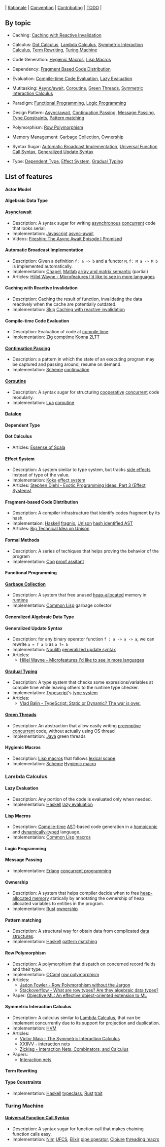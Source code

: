 | [Rationale](rationale.md) | [Convention](convention.md) | [Contributing](contributing.md) | [TODO](TODO.md) |

## By topic

- Caching: [Caching with Reactive Invalidation](#caching-with-reactive-invalidation) 

- Calculus: [Dot Calculus](#dot-calculus), [Lambda Calculus](#lambda-calculus), [Symmetric Interaction Calculus](#symmetric-interaction-calculus), [Term Rewriting](#term-rewriting), [Turing Machine](#turing-machine)

- Code Generation: [Hygienic Macros](#hygienic-macros), [Lisp Macros](#lisp-macros)

- Dependency: [Fragment Based Code Distribution](#fragment-based-code-distribution)

- Evaluation: [Compile-time Code Evaluation](#comptime), [Lazy Evaluation](#lazy-evaluation)

- Mutitasking: [Async/await](#asyncawait), [Coroutine](#coroutine), [Green Threads](#green-threads), [Symmetric Interaction Calculus](#symmetric-interaction-calculus) 

- Paradigm: [Functional Programming](#functional-programming), [Logic Programming](#logic-programming)

- Design Pattern: [Async/await](#asyncawait), [Continuation Passing](#continuation-passing), [Message Passing](#message-passing), [Type Constraints](#type-constraints), [Pattern matching](#pattern-matching)

- Polymorphism: [Row Polymorphism](#row-polymorphism)

- Memory Management: [Garbage Collection](#garbage-collection), [Ownership](#ownership)

- Syntax Sugar: [Automatic Broadcast Implementation](#automatic-broadcast-implementation), [Universal Function Call Syntax](#universal-function-call-syntax), [Generalized Update Syntax](#generalized-update-syntax)

- Type: [Dependent Type](#dependent-type), [Effect System](#dependent-type), [Gradual Typing](#gradual-typing)

## List of features

#### Actor Model

#### Algebraic Data Type

#### [Async/await](https://en.wikipedia.org/wiki/Async/await)
  - Description: A syntax sugar for writing [asynchronous](https://en.wikipedia.org/wiki/Async/await) [concurrent](https://en.wikipedia.org/wiki/Concurrency_(computer_science)) code that looks serial.
  - Implementation: [Javascript](https://www.javascript.com/) [async-await](https://developer.mozilla.org/en-US/docs/Web/JavaScript/Reference/Statements/async_function)
  - Videos: [Fireship: The Async Await Episode I Promised](https://www.youtube.com/watch?v=vn3tm0quoqE&t=344s)

#### Automatic Broadcast Implementation
  - Description: Given a definition `f: a -> b` and a functor `M`, `f: M a -> M b` is implemented automatically.
  - Implementation: [Chapel](https://chapel-lang.org/), [Matlab](https://www.mathworks.com/products/matlab.html) [array and matrix semantic](https://www.mathworks.com/help/matlab/learn_matlab/matrices-and-arrays.html) (partial)
  - Articles: [Hillel Wayne - Microfeatures I'd like to see in more languages](https://buttondown.email/hillelwayne/archive/microfeatures-id-like-to-see-in-more-languages/)

#### Caching with Reactive Invalidation
  - Description: Caching the result of function, invalidating the data reactively when the cache are potentially outdated.
  - Implementation: [Skip](http://skiplang.com/docs/tutorial.html) [Caching with reactive invalidation](http://skiplang.com/)

#### Compile-time Code Evaluation
  - Description: Evaluation of code at [compile time](https://en.wikipedia.org/wiki/Compile_time).
  - Implementation: [Zig](https://ziglang.org/) [comptime](https://ziglang.org/documentation/master/#comptime) [Konna](https://github.com/eashanhatti/konna) [2LTT](https://www.reddit.com/r/ProgrammingLanguages/comments/rpe65y/konna_my_programming_language/)

#### [Continuation Passing](https://en.wikipedia.org/wiki/Continuation-passing_style)
  - Description: a pattern in which the state of an executing program may be captured and passing around, resume on demand.
  - Implementation: [Scheme](https://www.scheme.com/) [continuation](https://cs.brown.edu/courses/cs173/2008/Manual/guide/Continuations.html)

#### [Coroutine](https://en.wikipedia.org/wiki/Coroutine)
  - Description: A syntax sugar for structuring [cooperative](https://en.wikipedia.org/wiki/Cooperative_multitasking) [concurrent](https://en.wikipedia.org/wiki/Concurrency_(computer_science)) code modularly.
  - Implementation: [Lua](https://www.lua.org/) [coroutine](https://www.lua.org/pil/9.1.html)

#### [Datalog](https://en.wikipedia.org/wiki/Datalog)

#### Dependent Type

#### Dot Calculus
  - Articles: [Essense of Scala](https://www.scala-lang.org/blog/2016/02/03/essence-of-scala.html)

#### Effect System
  - Description: A system similar to type system, but tracks [side effects](https://en.wikipedia.org/wiki/Side_effect_(computer_science)) instead of type of the value.
  - Implementation: [Koka](https://koka-lang.github.io/koka/doc/index.html) [effect system](https://en.wikipedia.org/wiki/Effect_system)
  - Articles: [Stephen Diehl - Exotic Programming Ideas: Part 3 (Effect Systems)](https://www.stephendiehl.com/posts/exotic03.html)

#### Fragment-based Code Distribution
  - Description: A compiler infrastructure that identify codes fragment by its hash.
  - Implementaion: [Haskell](https://www.haskell.org/) [fragnix](https://github.com/fragnix/fragnix), [Unison](https://www.unison-lang.org/) [hash identified AST](https://www.unison-lang.org/learn/tour/_big-technical-idea/)
  - Articles: [Big Technical Idea on Unison](https://www.unison-lang.org/learn/tour/_big-technical-idea/)

#### Formal Methods
  - Description: A series of techiques that helps proving the behavior of the program
  - Implementation: [Coq](https://coq.inria.fr/) [proof assitant](https://en.wikipedia.org/wiki/Proof_assistant)

#### Functional Programming

#### [Garbage Collection](https://en.wikipedia.org/wiki/Garbage_collection_(computer_science))
  - Description: A system that free unused [heap-allocated](https://en.wikipedia.org/wiki/C_dynamic_memory_allocation) memory in [runtime](https://en.wikipedia.org/wiki/Runtime_system)
  - Implementation: [Common Lisp](https://lisp-lang.org/) garbage collector

#### Generalized Algebraic Data Type

#### Generalized Update Syntax
  - Description: for any binary operator function `f : a -> a -> a`, we can rewrite `a = f a b` as `a f= b`
  - Implementation: [Noulith](https://github.com/betaveros/noulith/) [generalized update syntax](https://github.com/betaveros/noulith/)
  - Articles: 
    - [Hillel Wayne - Microfeatures I'd like to see in more languages](https://buttondown.email/hillelwayne/archive/microfeatures-id-like-to-see-in-more-languages/)

#### [Gradual Typing](https://en.wikipedia.org/wiki/Gradual_typing)
  - Description: A type system that checks some expresions/variables at compile time while leaving others to the runtime type checker.
  - Implementation: [Typescript](https://www.typescriptlang.org/)'s [type system](https://basarat.gitbook.io/typescript/type-system)
  - Articles:
    - [Vlad Balin - TypeScript: Static or Dynamic? The war is over.](https://itnext.io/typescript-static-or-dynamic-64bceb50b93e)

#### [Green Threads](https://en.wikipedia.org/wiki/Green_thread)
  - Description: An abstraction that allow easily writing [preemptive](https://en.wikipedia.org/wiki/Preemption_(computing)) [concurrent](https://en.wikipedia.org/wiki/Concurrency_(computer_science)) code, without actually using OS thread
  - Implementation: [Java](https://www.java.com/) green threads

#### Hygienic Macros
  - Description: [Lisp macros](#lisp-macros) that follows [lexical scope](https://en.wikipedia.org/wiki/Scope_(computer_science)#Lexical_scope).
  - Implementation: [Scheme](https://www.scheme.com/) [Hygienic macro](https://docs.scheme.org/guide/macros/)

### Lambda Calculus

#### Lazy Evaluation
  - Description: Any portion of the code is evaluated only when needed.
  - Implementation: [Haskell](https://www.haskell.org/) [lazy evaluation](https://wiki.haskell.org/Lazy_evaluation)

#### Lisp Macros
  - Description: [Compile-time](https://en.wikipedia.org/wiki/Compile_time) [AST](https://en.wikipedia.org/wiki/Abstract_syntax_tree)-based code generation in a [homoiconic](https://en.wikipedia.org/wiki/Homoiconicity) and [dynamically-typed](https://en.wikipedia.org/wiki/Type_system#Dynamic_type_checking_and_runtime_type_information) language.
  - Implementation: [Common Lisp](https://lisp-lang.org/) [macros](https://lispcookbook.github.io/cl-cookbook/macros.html)

#### Logic Programming

#### Message Passing
  - Implementation: [Erlang](https://www.erlang.org/) [concurrent programming](https://www.erlang.org/doc/getting_started/conc_prog.html)

#### Ownership
  - Description: A system that helps compiler decide when to free [heap-allocated memory](https://en.wikipedia.org/wiki/C_dynamic_memory_allocation) statically by annotating the ownership of heap allocated variables to entities in the program.
  - Implementation: [Rust](https://www.rust-lang.org/) [ownership](https://doc.rust-lang.org/book/ch04-00-understanding-ownership.html)

#### Pattern matching 
  - Description: A structural way for obtain data from complicated [data structures](https://en.wikipedia.org/wiki/Data_structure).
  - Implementation: [Haskell](https://www.haskell.org/) [pattern matching](https://www.haskell.org/tutorial/patterns.html)

#### Row Polymorphism
  - Description: A polymorphism that dispatch on concerned record fields and their type.
  - Implementation: [OCaml](https://ocaml.org/) [row polymorphism](https://www.cl.cam.ac.uk/teaching/1415/L28/rows.pdf)
  - Articles: 
    - [Jadon Fowler - Row Polymorphism without the Jargon](https://jadon.io/blog/row-polymorphism/)
    - [Stackoverflow - What are row types? Are they algebraic data types?](https://stackoverflow.com/questions/48092739/what-are-row-types-are-they-algebraic-data-types)
  - Paper: [Objective ML: An effective object-oriented extension to ML](https://caml.inria.fr/pub/papers/remy_vouillon-objective_ml-tapos98.pdf)

#### Symmetric Interaction Calculus
  - Description: A calculus similar to [Lambda Calculus](https://en.wikipedia.org/wiki/Lambda_calculus), that can be implement concurrently due to its support for projection and duplication.
  - Implementation: [HVM](https://github.com/HigherOrderCO/HVM)
  - Articles: 
    - [Victor Maia - The Symmetric Interaction Calculus](https://medium.com/@maiavictor/the-abstract-calculus-fe8c46bcf39c)
    - [XXIIVV - interaction nets](https://wiki.xxiivv.com/site/interaction_nets.html)
    - [Zicklag - Interaction Nets, Combinators, and Calculus](https://zicklag.github.io/blog/interaction-nets-combinators-calculus/)
  - Papers:
    - [Interaction nets](https://dl.acm.org/doi/10.1145/96709.96718)

#### Term Rewriting

#### Type Constraints
  - Implementation: [Haskell](https://www.haskell.org/) [typeclass](https://www.haskell.org/tutorial/classes.html), [Rust](https://www.rust-lang.org/) [trait](https://doc.rust-lang.org/book/ch10-02-traits.html)

### Turing Machine

#### [Universal Function Call Syntax](https://en.wikipedia.org/wiki/Uniform_Function_Call_Syntax)
  - Description: A syntax sugar for function call that makes chaining function calls easy.
  - Implementation: [Nim](https://nim-lang.org/) [UFCS](https://narimiran.github.io/nim-basics/#_calling_the_procedures), [Elixir](https://elixir-lang.org/) [pipe operator](https://elixir-lang.org/getting-started/enumerables-and-streams.html#the-pipe-operator), [Clojure](https://clojure.org/) [threading macro](https://clojure.org/guides/threading_macros)
